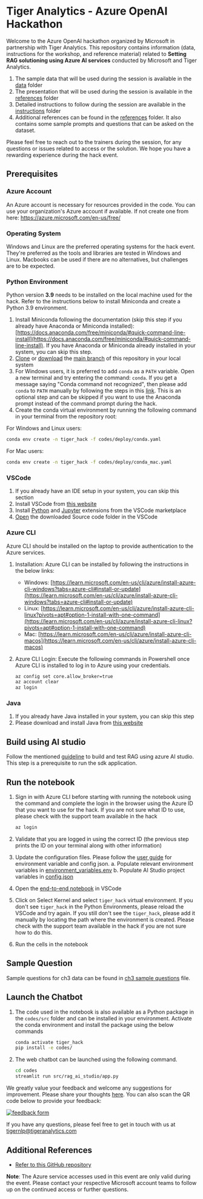# Tiger Analytics - Azure OpenAI Hackathon

Welcome to the Azure OpenAI hackathon organized by Microsoft in partnership with Tiger Analytics. This repository contains information (data, instructions for the workshop, and reference material) related to **Setting RAG solutioning using Azure AI services** conducted by Microsoft and Tiger Analytics.

1. The sample data that will be used during the session is available in the [data](data) folder
2. The presentation that will be used during the session is available in the [references](references) folder
3. Detailed instructions to follow during the session are available in the [instructions](instructions) folder
4. Additional references can be found in the [references](references) folder. It also contains some sample prompts and questions that can be asked on the dataset.

Please feel free to reach out to the trainers during the session, for any questions or issues related to access or the
solution. We hope you have a rewarding experience during the hack event.

## Prerequisites

### Azure Account

An Azure account is necessary for resources provided in the code. You can use your organization's Azure account if available. If not create one from here: <https://azure.microsoft.com/en-us/free/>

### Operating System

Windows and Linux are the preferred operating systems for the hack event. They're preferred as the tools and libraries are tested in Windows and Linux. Macbooks can be used if there are no alternatives, but challenges are to be expected.

### Python Environment

Python version **3.9** needs to be installed on the local machine used for the hack. Refer to the instructions below to install Miniconda and create a Python 3.9 environment.

1. Install Miniconda following the documentation (skip this step if you already have Anaconda or Miniconda installed): [https://docs.anaconda.com/free/miniconda/#quick-command-line-install](https://docs.anaconda.com/free/miniconda/#quick-command-line-install). If you have Anaconda or Miniconda already installed in your system, you can skip this step.
2. [Clone](https://docs.github.com/en/repositories/creating-and-managing-repositories/cloning-a-repository) or [download](https://docs.github.com/en/repositories/working-with-files/using-files/downloading-source-code-archives#downloading-source-code-archives-from-the-repository-view) the [main branch](https://github.com/tiger-openai-hackathon/hacks) of this repository in your local system
3. For Windows users, it is preferred to add `conda` as a `PATH` variable. Open a new terminal and try entering the command: `conda`. If you get a message saying "Conda command not recognized", then please add `conda` to `PATH` manually by following the steps in this [link](https://saturncloud.io/blog/solving-the-conda-command-not-recognized-issue-on-windows-10/). This is an optional step and can be skipped if you want to use the Anaconda prompt instead of the command prompt during the hack.
4. Create the conda virtual environment by running the following command in your terminal from the repository root:

For Windows and Linux users:

```bash
conda env create -n tiger_hack -f codes/deploy/conda.yaml
```

For Mac users:

```bash
conda env create -n tiger_hack -f codes/deploy/conda_mac.yaml
```

### VSCode

1. If you already have an IDE setup in your system, you can skip this section
2. Install VSCode from [this website](https://code.visualstudio.com/download)
3. Install [Python](https://marketplace.visualstudio.com/items?itemName=ms-python.python) and [Jupyter](https://marketplace.visualstudio.com/items?itemName=ms-toolsai.jupyter) extensions from the VSCode marketplace
4. [Open](https://code.visualstudio.com/docs/editor/workspaces#_how-do-i-open-a-vs-code-workspace) the downloaded Source code folder in the VSCode

### Azure CLI

Azure CLI should be installed on the laptop to provide authentication to the Azure services.

1. Installation:
   Azure CLI can be installed by following the instructions in the below links:

   * Windows: [https://learn.microsoft.com/en-us/cli/azure/install-azure-cli-windows?tabs=azure-cli#install-or-update](https://learn.microsoft.com/en-us/cli/azure/install-azure-cli-windows?tabs=azure-cli#install-or-update)
   * Linux: [https://learn.microsoft.com/en-us/cli/azure/install-azure-cli-linux?pivots=apt#option-1-install-with-one-command](https://learn.microsoft.com/en-us/cli/azure/install-azure-cli-linux?pivots=apt#option-1-install-with-one-command)
   * Mac: [https://learn.microsoft.com/en-us/cli/azure/install-azure-cli-macos](https://learn.microsoft.com/en-us/cli/azure/install-azure-cli-macos)
2. Azure CLI Login:
   Execute the following commands in Powershell once Azure CLI is installed to log in to Azure using your credentials.

   ```bash
   az config set core.allow_broker=true
   az account clear
   az login
   ```

### Java

1. If you already have Java installed in your system, you can skip this step
2. Please download and install Java from [this website](https://www.java.com/en/download/manual.jsp)


## Build using AI studio
Follow the mentioned [guideline](instructions/ms_hack_steps_ai_studio.pdf) to build and test RAG using azure AI studio. This step is a prerequisite to run the sdk application.


## Run the notebook

1. Sign in with Azure CLI before starting with running the notebook using the command and complete the login in the browser using the Azure ID that you want to use for the hack. If you are not sure what ID to use, please check with the support team available in the hack

   ```bash
   az login
   ```

2. Validate that you are logged in using the correct ID (the previous step prints the ID on your terminal along with other information)
3. Update the configuration files. Please follow the [user guide](instructions/sdk_user_config_and_env_var_guide.pdf) for environment variable and config json.
   a. Populate relevant environment variables in [environment_variables.env](codes/configs/environment_variables.env)
   b. Populate AI Studio project variables in [config.json](codes/config.json)
4. Open the [end-to-end notebook](codes/notebooks/end_to_end.ipynb) in VSCode
5. Click on Select Kernel and select `tiger_hack` virtual environment. If you don't see `tiger_hack` in the Python Environments, please reload the VSCode and try again. If you still don't see the `tiger_hack`, please add it manually by locating the path where the environment is created. Please check with the support team available in the hack if you are not sure how to do this.
6. Run the cells in the notebook

## Sample Question
Sample questions for ch3 data can be found in [ch3 sample questions](references/ch3_data_sample_questions.txt) file.

## Launch the Chatbot

1. The code used in the notebook is also available as a Python package in the `codes/src` folder and can be installed in your environment. Activate the conda environment and install the package using the below commands

   ``` bash
   conda activate tiger_hack
   pip install -e codes/
   ```

2. The web chatbot can be launched using the following command.

   ``` bash
   cd codes
   streamlit run src/rag_ai_studio/app.py
   ```

We greatly value your feedback and welcome any suggestions for improvement. Please share your thoughts [here](https://forms.office.com/r/058CMXnXu6). You can also scan the QR code below to provide your feedback:

[![feedback form](codes/images/README/feedback.png "Feedback form")](https://forms.office.com/r/058CMXnXu6)

If you have any questions, please feel free to get in touch with us at <tigernlp@tigeranalytics.com>

## Additional References

* [Refer to this GitHub repository](https://github.com/Azure/aistudio-copilot-sample)

**Note**: The Azure service accesses used in this event are only valid during the event. Please contact your respective Microsoft account teams to follow up on the continued access or further questions.
